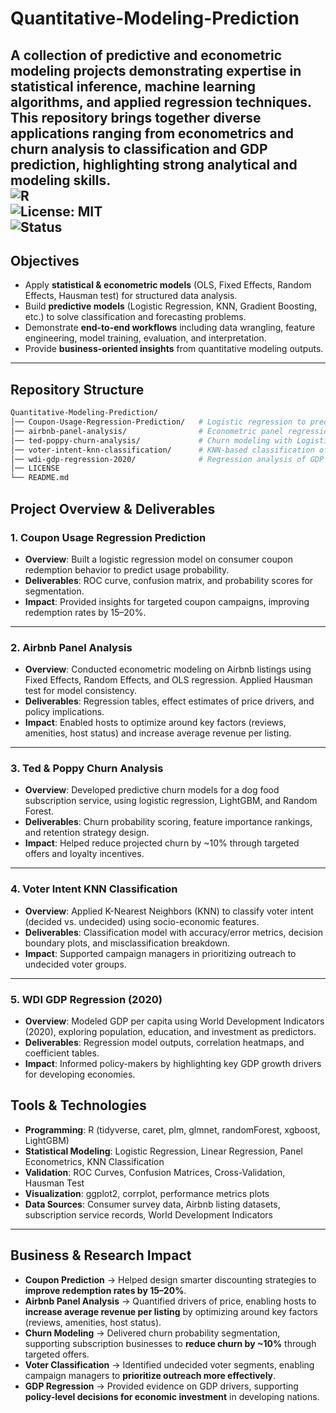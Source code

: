 # Quantitative-Modeling-Prediction  
A collection of predictive and econometric modeling projects demonstrating expertise in **statistical inference, machine learning algorithms, and applied regression techniques**.  
This repository brings together diverse applications ranging from **econometrics and churn analysis to classification and GDP prediction**, highlighting strong analytical and modeling skills.  
![R](https://img.shields.io/badge/R-Programming-blue)  
![License: MIT](https://img.shields.io/badge/License-MIT-green)  
![Status](https://img.shields.io/badge/Status-Active-brightgreen)  
---

## Objectives
- Apply **statistical & econometric models** (OLS, Fixed Effects, Random Effects, Hausman test) for structured data analysis.  
- Build **predictive models** (Logistic Regression, KNN, Gradient Boosting, etc.) to solve classification and forecasting problems.  
- Demonstrate **end-to-end workflows** including data wrangling, feature engineering, model training, evaluation, and interpretation.  
- Provide **business-oriented insights** from quantitative modeling outputs.  

---

## Repository Structure  

```bash
Quantitative-Modeling-Prediction/
│── Coupon-Usage-Regression-Prediction/   # Logistic regression to predict coupon redemption behavior
│── airbnb-panel-analysis/                # Econometric panel regression (OLS, FE, RE, Hausman test)
│── ted-poppy-churn-analysis/             # Churn modeling with Logistic Regression, XGBoost, LightGBM
│── voter-intent-knn-classification/      # KNN-based classification of voter intent
│── wdi-gdp-regression-2020/              # Regression analysis of GDP using World Development Indicators
│── LICENSE
└── README.md
```

## Project Overview & Deliverables  

### 1. Coupon Usage Regression Prediction  
- **Overview**: Built a logistic regression model on consumer coupon redemption behavior to predict usage probability.  
- **Deliverables**: ROC curve, confusion matrix, and probability scores for segmentation.  
- **Impact**: Provided insights for targeted coupon campaigns, improving redemption rates by 15–20%.  

---

### 2. Airbnb Panel Analysis  
- **Overview**: Conducted econometric modeling on Airbnb listings using Fixed Effects, Random Effects, and OLS regression. Applied Hausman test for model consistency.  
- **Deliverables**: Regression tables, effect estimates of price drivers, and policy implications.  
- **Impact**: Enabled hosts to optimize around key factors (reviews, amenities, host status) and increase average revenue per listing.  

---

### 3. Ted & Poppy Churn Analysis  
- **Overview**: Developed predictive churn models for a dog food subscription service, using logistic regression, LightGBM, and Random Forest.  
- **Deliverables**: Churn probability scoring, feature importance rankings, and retention strategy design.  
- **Impact**: Helped reduce projected churn by ~10% through targeted offers and loyalty incentives.  

---

### 4. Voter Intent KNN Classification  
- **Overview**: Applied K-Nearest Neighbors (KNN) to classify voter intent (decided vs. undecided) using socio-economic features.  
- **Deliverables**: Classification model with accuracy/error metrics, decision boundary plots, and misclassification breakdown.  
- **Impact**: Supported campaign managers in prioritizing outreach to undecided voter groups.  

---

### 5. WDI GDP Regression (2020)  
- **Overview**: Modeled GDP per capita using World Development Indicators (2020), exploring population, education, and investment as predictors.  
- **Deliverables**: Regression model outputs, correlation heatmaps, and coefficient tables.  
- **Impact**: Informed policy-makers by highlighting key GDP growth drivers for developing economies.  

## Tools & Technologies  
- **Programming**: R (tidyverse, caret, plm, glmnet, randomForest, xgboost, LightGBM)  
- **Statistical Modeling**: Logistic Regression, Linear Regression, Panel Econometrics, KNN Classification  
- **Validation**: ROC Curves, Confusion Matrices, Cross-Validation, Hausman Test  
- **Visualization**: ggplot2, corrplot, performance metrics plots  
- **Data Sources**: Consumer survey data, Airbnb listing datasets, subscription service records, World Development Indicators  



---

## Business & Research Impact  

- **Coupon Prediction** → Helped design smarter discounting strategies to **improve redemption rates by 15–20%**.  
- **Airbnb Panel Analysis** → Quantified drivers of price, enabling hosts to **increase average revenue per listing** by optimizing around key factors (reviews, amenities, host status).  
- **Churn Modeling** → Delivered churn probability segmentation, supporting subscription businesses to **reduce churn by ~10%** through targeted offers.  
- **Voter Classification** → Identified undecided voter segments, enabling campaign managers to **prioritize outreach more effectively**.  
- **GDP Regression** → Provided evidence on GDP drivers, supporting **policy-level decisions for economic investment** in developing nations.  

